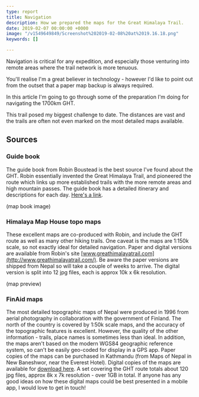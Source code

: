 ```yaml
---
type: report
title: Navigation
description: How we prepared the maps for the Great Himalaya Trail.
date: 2019-02-07 00:00:00 +0000
image: "/v1549649849/Screenshot%202019-02-08%20at%2019.16.18.png"
keywords: []

---
```

Navigation is critical for any expedition, and especially those venturing into remote areas where the trail network is more tenuous.

You'll realise I'm a great believer in technology - however I'd like to point out from the outset that a paper map backup is always required.

In this article I'm going to go through some of the preparation I'm doing for navigating the 1700km GHT.

This trail posed my biggest challenge to date. The distances are vast and the trails are often not even marked on the most detailed maps available. 

## Sources
### Guide book
The guide book from Robin Boustead is the best source I've found about the GHT. Robin essentially invented the Great Himalaya Trail, and pioneered the route which links up more established trails with the more remote areas and high mountain passes. The guide book has a detailed itinerary and descriptions for each day. [Here's a link](https://www.amazon.com/dp/1905864604).

(map book image)
  
### Himalaya Map House topo maps
These excellent maps are co-produced with Robin, and include the GHT route as well as many other hiking trails. One caveat is the maps are 1:150k scale, so not exactly ideal for detailed navigation. Paper and digital versions are available from Robin's site [www.greathimalayatrail.com](http://www.greathimalayatrail.com/). Be aware the paper versions are shipped from Nepal so will take a couple of weeks to arrive. The digital version is split into 12 jpg files, each is approx 10k x 6k resolution.

(map preview)

### FinAid maps
The most detailed topographic maps of Nepal were produced in 1996 from aerial photography in collaboration with the government of Finland. The north of the country is covered by 1:50k scale maps, and the accuracy of the topographic features is excellent. However, the quality of the other information - trails, place names is sometimes less than ideal. In addition, the maps aren't based on the modern WGS84 geographic reference system, so can't be easily geo-coded for display in a GPS app. Paper copies of the maps can be purchased in Kathmandu (from Maps of Nepal in New Baneshwor, near the Everest Hotel). Digital copies of the maps are available for [download here](https://jemecasseausoleil.blogspot.com/2017/07/cartes-du-nepal.html). A set covering the GHT route totals about 120 jpg files, approx 8k x 7k resolution - over 1GB in total. If anyone has any good ideas on how these digital maps could be best presented in a mobile app, I would love to get in touch!
